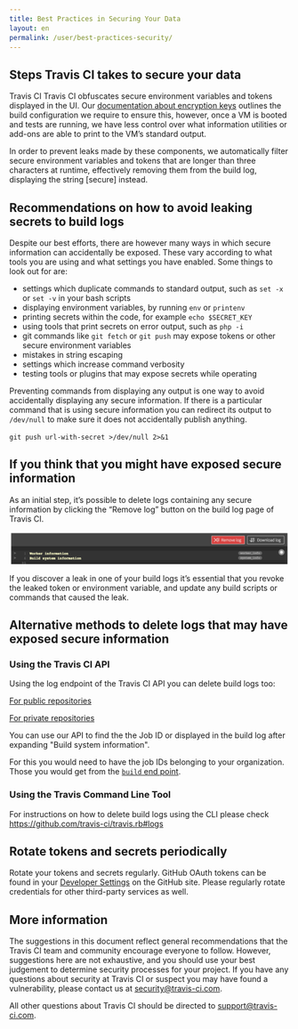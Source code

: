 ```yaml
---
title: Best Practices in Securing Your Data
layout: en
permalink: /user/best-practices-security/
---
```


## Steps Travis CI takes to secure your data
Travis CI Travis CI obfuscates secure environment variables and tokens displayed in the UI. Our [documentation about encryption keys](https://docs.travis-ci.com/user/encryption-keys/) outlines the build configuration we require to ensure this, however, once a VM is booted and tests are running, we have less control over what information utilities or add-ons are able to print to the VM’s standard output. 

In order to prevent leaks made by these components, we automatically filter secure environment variables and tokens that are longer than three characters at runtime, effectively removing them from the build log, displaying the string [secure] instead.


## Recommendations on how to avoid leaking secrets to build logs
Despite our best efforts, there are however many ways in which secure information can accidentally be exposed. These vary according to what tools you are using and what settings you have enabled. Some things to look out for are:

* settings which duplicate commands to standard output, such as `set -x` or `set -v` in your bash scripts
* displaying environment variables, by running `env` or `printenv`
* printing secrets within the code, for example `echo $SECRET_KEY`
* using tools that print secrets on error output, such as `php -i`
* git commands like `git fetch` or `git push` may expose tokens or other secure environment variables
* mistakes in string escaping 
* settings which increase command verbosity
* testing tools or plugins that may expose secrets while operating


Preventing commands from displaying any output is one way to avoid accidentally displaying any secure information. If there is a particular command that is using secure information you can redirect its output to `/dev/null` to make sure it does not accidentally publish anything.

`git push url-with-secret >/dev/null 2>&1`

## If you think that you might have exposed secure information

As an initial step, it’s possible to delete logs containing any secure information by clicking the “Remove log” button on the build log page of Travis CI.

![remove log button](/images/remove-log.png "remove log button")

If you discover a leak in one of your build logs it’s essential that you revoke the leaked token or environment variable, and update any build scripts or commands that caused the leak.

## Alternative methods to delete logs that may have exposed secure information

### Using the Travis CI API

Using the log endpoint of the Travis CI API you can delete build logs too:

[For public repositories](https://developer.travis-ci.org/resource/log#delete)

[For private repositories](https://developer.travis-ci.com/resource/log#delete)

You can use our API to find the the Job ID or displayed in the build log after expanding "Build system information". 

For this you would need to have the job IDs belonging to your organization. Those you would get from the [`build` end point](https://developer.travis-ci.com/resource/build#standard-representation).

### Using the Travis Command Line Tool

For instructions on how to delete build logs using the CLI please check https://github.com/travis-ci/travis.rb#logs

## Rotate tokens and secrets periodically
Rotate your tokens and secrets regularly. GitHub OAuth tokens can be found in your [Developer Settings](https://github.com/settings/developers) on the GitHub site. Please regularly rotate credentials for other third-party services as well.

## More information
The suggestions in this document reflect general recommendations that the Travis CI team and community encourage everyone to follow. However, suggestions here are not exhaustive, and you should use your best judgement to determine security processes for your project. If you have any questions about security at Travis CI or suspect you may have found a vulnerability, please contact us at <security@travis-ci.com>.

All other questions about Travis CI  should be directed to <support@travis-ci.com>. 
